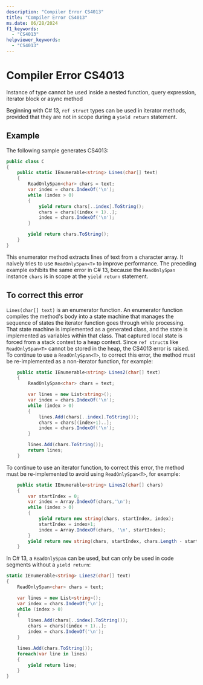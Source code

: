 ```yaml
---
description: "Compiler Error CS4013"
title: "Compiler Error CS4013"
ms.date: 06/28/2024
f1_keywords:
  - "CS4013"
helpviewer_keywords:
  - "CS4013"
---
```

# Compiler Error CS4013

Instance of type cannot be used inside a nested function, query expression, iterator block or async method

Beginning with C# 13, `ref struct` types can be used in iterator methods, provided that they are not in scope during a `yield return` statement. 

## Example

 The following sample generates CS4013:

```csharp
public class C
{
    public static IEnumerable<string> Lines(char[] text)
    {
        ReadOnlySpan<char> chars = text;
        var index = chars.IndexOf('\n');
        while (index > 0)
        {
            yield return chars[..index].ToString();
            chars = chars[(index + 1)..];
            index = chars.IndexOf('\n');
        }

        yield return chars.ToString();
    }
}
```

This enumerator method extracts lines of text from a character array.  It naively tries to use `ReadOnlySpan<T>` to improve performance. The preceding example exhibits the same error in C# 13, because the `ReadOnlySpan` instance `chars` is in scope at the `yield return` statement.

## To correct this error

`Lines(char[] text)` is an enumerator function.  An enumerator function compiles the method's body into a state machine that manages the sequence of states the iterator function goes through while processing.   That state machine is implemented as a generated class, and the state is implemented as variables within that class.  That captured local state is forced from a stack context to a heap context.  Since `ref struct`s like `ReadOnlySpan<T>` cannot be stored in the heap, the CS4013 error is raised.  To continue to use a `ReadOnlySpan<T>`, to correct this error, the method must be re-implemented as a non-iterator function, for example:

```csharp
    public static IEnumerable<string> Lines2(char[] text)
    {
        ReadOnlySpan<char> chars = text;

        var lines = new List<string>();
        var index = chars.IndexOf('\n');
        while (index > 0)
        {
            lines.Add(chars[..index].ToString());
            chars = chars[(index+1)..];
            index = chars.IndexOf('\n');
        }

        lines.Add(chars.ToString());
        return lines;
    }
```

To continue to use an iterator function, to correct this error, the method must be re-implemented to avoid using `ReadOnlySpan<T>`, for example:

```csharp
    public static IEnumerable<string> Lines2(char[] chars)
    {
        var startIndex = 0;
        var index = Array.IndexOf(chars,'\n');
        while (index > 0)
        {
            yield return new string(chars, startIndex, index);
            startIndex = index+1;
            index = Array.IndexOf(chars, '\n', startIndex);
        }
        yield return new string(chars, startIndex, chars.Length - startIndex);
    }
```

In C# 13, a `ReadOnlySpan` can be used, but can only be used in code segments without a `yield return`:

```csharp
static IEnumerable<string> Lines2(char[] text)
{
    ReadOnlySpan<char> chars = text;

    var lines = new List<string>();
    var index = chars.IndexOf('\n');
    while (index > 0)
    {
        lines.Add(chars[..index].ToString());
        chars = chars[(index + 1)..];
        index = chars.IndexOf('\n');
    }

    lines.Add(chars.ToString());
    foreach(var line in lines)
    {
        yield return line;
    }
}
```
